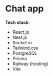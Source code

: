 # Chat app

**Tech stack**:
- React.js
- Nest.js
- Socket.io
- Tailwind.css
- PostgreSQL
- Prisma
- Railway (hosting)
- Vite
